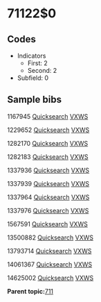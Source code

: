 # 71122$0

## Codes

-   Indicators
    -   First: 2
    -   Second: 2
-   Subfield: 0

## Sample bibs

1167945 [Quicksearch](https://search.library.yale.edu/catalog/1167945) [VXWS](http://prodorbis.library.yale.edu:7014/vxws/GetHoldingsService?bibId=1167945)

1229652 [Quicksearch](https://search.library.yale.edu/catalog/1229652) [VXWS](http://prodorbis.library.yale.edu:7014/vxws/GetHoldingsService?bibId=1229652)

1282170 [Quicksearch](https://search.library.yale.edu/catalog/1282170) [VXWS](http://prodorbis.library.yale.edu:7014/vxws/GetHoldingsService?bibId=1282170)

1282183 [Quicksearch](https://search.library.yale.edu/catalog/1282183) [VXWS](http://prodorbis.library.yale.edu:7014/vxws/GetHoldingsService?bibId=1282183)

1337936 [Quicksearch](https://search.library.yale.edu/catalog/1337936) [VXWS](http://prodorbis.library.yale.edu:7014/vxws/GetHoldingsService?bibId=1337936)

1337939 [Quicksearch](https://search.library.yale.edu/catalog/1337939) [VXWS](http://prodorbis.library.yale.edu:7014/vxws/GetHoldingsService?bibId=1337939)

1337964 [Quicksearch](https://search.library.yale.edu/catalog/1337964) [VXWS](http://prodorbis.library.yale.edu:7014/vxws/GetHoldingsService?bibId=1337964)

1337976 [Quicksearch](https://search.library.yale.edu/catalog/1337976) [VXWS](http://prodorbis.library.yale.edu:7014/vxws/GetHoldingsService?bibId=1337976)

1567591 [Quicksearch](https://search.library.yale.edu/catalog/1567591) [VXWS](http://prodorbis.library.yale.edu:7014/vxws/GetHoldingsService?bibId=1567591)

13500882 [Quicksearch](https://search.library.yale.edu/catalog/13500882) [VXWS](http://prodorbis.library.yale.edu:7014/vxws/GetHoldingsService?bibId=13500882)

13793714 [Quicksearch](https://search.library.yale.edu/catalog/13793714) [VXWS](http://prodorbis.library.yale.edu:7014/vxws/GetHoldingsService?bibId=13793714)

14061367 [Quicksearch](https://search.library.yale.edu/catalog/14061367) [VXWS](http://prodorbis.library.yale.edu:7014/vxws/GetHoldingsService?bibId=14061367)

14625002 [Quicksearch](https://search.library.yale.edu/catalog/14625002) [VXWS](http://prodorbis.library.yale.edu:7014/vxws/GetHoldingsService?bibId=14625002)

**Parent topic:**[711](../../tags/711/711.md)


